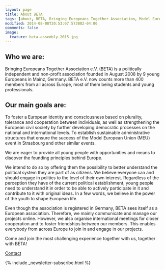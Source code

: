 ```yaml
---
layout: page
title: About BETA
tags: [about, BETA, Bringing Europeans Together Association, Model European Union, Conference, European Union]
modified: 2014-08-08T20:53:07.573882-04:00
comments: false
image:
  feature: beta-assembly-2015.jpg
---
```


## Who we are:

Bringing Europeans Together Association e.V. (BETA) is a politically independent and non-profit association founded in August 2008 by 9 young Europeans in Mainz, Germany. 
BETA e.V. now counts more than 400 members from all across Europe, most of them being students and young professionals.

## Our main goals are:

To foster a European identity and consciousness based on plurality, tolerance and cooperation between individuals, as well as strengthening the European civil society by further developing democratic processes on the national and international levels.
To establish sustainable administrative structures that ensure the success of the Model European Union (MEU) event in Strasbourg and other similar events.

We are eager to provide all young people with opportunities and means to discover the founding principles behind Europe.

We intend to do so by offering them the possibility to better understand the political system they are part of as citizens. We believe everyone can and should engage in politics to the level of their own interest. Regardless of the perception they have of the current political establishment, young people need to understand it in order to be able to actively participate in it and contribute to it with original ideas. In a few words, we believe in the power of the youth to shape European life.

Even though the association is registered in Germany, BETA sees itself as a European association. Therefore, we mainly communicate and manage our projects online. However, we also organise international meetings for closer cooperation and to foster friendships between our members.  This enables everybody from across Europe to join in and engage in our projects.

Come and join the most challenging experience together with us, together with BETA!



<a markdown="0" href="{{ site.url }}/contact" class="btn">Contact</a>


{% include _newsletter-subscribe.html %}